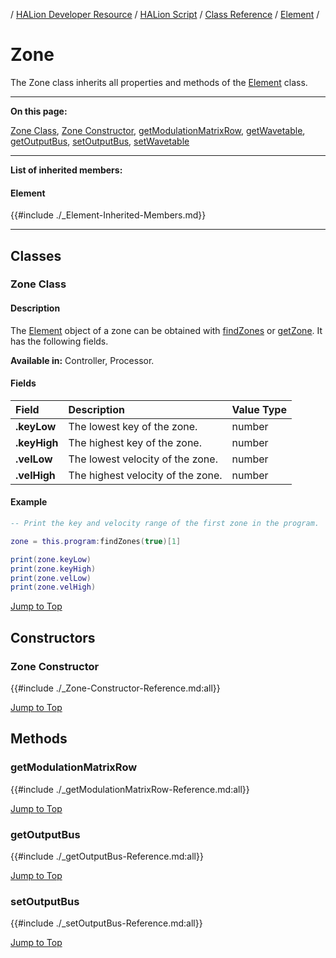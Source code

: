 / [HALion Developer Resource](../../HALion-Developer-Resource.md) / [HALion Script](./HALion-Script.md) / [Class Reference](./Class-Reference.md) / [Element](./Element.md) /

# Zone

The Zone class inherits all properties and methods of the [Element](./Element.md) class.

---

**On this page:**

[Zone Class](#zone-class), [Zone Constructor](#zone-constructor), [getModulationMatrixRow](#getmodulationmatrixrow), [getWavetable](#getwavetable), [getOutputBus](#getoutputbus), [setOutputBus](#setoutputbus), [setWavetable](#setwavetable)

---

**List of inherited members:**

#### Element

{{#include ./_Element-Inherited-Members.md}}

---

## Classes

### Zone Class

#### Description

The [Element](./Element.md) object of a zone can be obtained with [findZones](./findZones.md) or [getZone](./getZone.md). It has the following fields.

**Available in:** Controller, Processor.

#### Fields

|Field|Description|Value Type|
|:-|:-|:-|
|**.keyLow**|The lowest key of the zone.|number|
|**.keyHigh**|The highest key of the zone.|number|
|**.velLow**|The lowest velocity of the zone.|number|
|**.velHigh**|The highest velocity of the zone.|number|

#### Example

```lua
-- Print the key and velocity range of the first zone in the program.

zone = this.program:findZones(true)[1]

print(zone.keyLow)
print(zone.keyHigh)
print(zone.velLow)
print(zone.velHigh)
```

[Jump to Top ](#zone)

## Constructors

### Zone Constructor

{{#include ./_Zone-Constructor-Reference.md:all}}

[Jump to Top ](#zone)

## Methods

### getModulationMatrixRow

{{#include ./_getModulationMatrixRow-Reference.md:all}}

[Jump to Top ](#zone)

### getOutputBus

{{#include ./_getOutputBus-Reference.md:all}}

[Jump to Top ](#zone)

### setOutputBus

{{#include ./_setOutputBus-Reference.md:all}}

[Jump to Top ](#zone)

